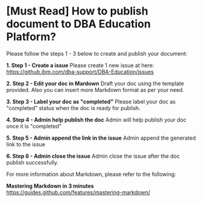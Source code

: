 # [Must Read] How to publish document to DBA Education Platform?
Please follow the steps 1 - 3 below to create and publish your document:

**1. Step 1 - Create  a issue**
Please create 1 new issue at here: https://github.ibm.com/dba-support/DBA-Education/issues

**2. Step 2 - Edit your doc in Mardown** 
Draft your doc using the template provided. Also you can insert more Markdown format as per your need.

**3. Step 3 - Label your doc as "completed"** 
Please label your doc as "completed" status when the doc is ready for publish. 

**4. Step 4 - Admin help publish the doc**
Admin will help publish your doc once it is "completed"

**5. Step 5 - Admin append the link in the issue**
Admin append the generated link to the issue 

**6. Step 6 - Admin close the issue**
Admin close the issue after the doc publish successfully.

For more information about Markdown, please refer to the following:

**Mastering Markdown in 3 minutes** 
https://guides.github.com/features/mastering-markdown/
